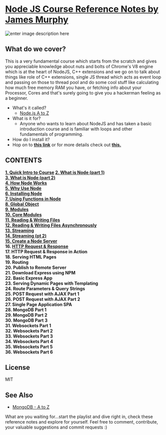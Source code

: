 
# [Node JS Course Reference Notes by James Murphy](https://www.youtube.com/playlist?list=PLatXnLy-YGQexU9sktggQbw7tq815yGbR)


![enter image description here](https://railsware.com/blog/wp-content/uploads/2018/09/2400%D1%851260-rw-blog-node-js.png)
## What do we cover?

This is a very fundamental course which starts from the scratch and gives you appreciable knowledge about nuts and bolts of Chrome's V8
engine which is at the heart of NodeJS, C++ extensions and we go on to talk about things like role of C++ extensions, single JS thread
which acts as event loop and passing on those to thread pool and do some cool stuff like calculating how much free memory RAM you have, 
or fetching info about your Processor, Cores and that's surely going to give you a hackerman feeling as a beginner. 

- What's it called?
	- [Node.js A to Z](https://www.youtube.com/playlist?list=PLatXnLy-YGQexU9sktggQbw7tq815yGbR) 
- What is it for?
	- Anyone who wants to learn about NodeJS and has taken a basic introduction course and is familiar with loops and other fundamentals of programming.
- How do I install it?
-  Hop on to **[this link](https://nodejs.org/en/download/)** or for more details check out [**this.**](https://github.com/AnmolTomer/nodejs_murphy/blob/master/06.%20install_nodejs.txt)

## CONTENTS

**[1. Quick Intro to Course](https://github.com/AnmolTomer/nodejs_murphy/blob/master/01.%20quick_intro_to_course.md)
[2. What is Node (part 1)<br />](https://github.com/AnmolTomer/nodejs_murphy/blob/master/02.%20what_is_nodejs.md)
[3. What is Node (part 2)<br />](https://github.com/AnmolTomer/nodejs_murphy/blob/master/03.%20what_is_nodejs_pt_2.md)
[4. How Node Works<br />](https://github.com/AnmolTomer/nodejs_murphy/blob/master/04.%20how_node_works.md)
[5. Why Use Node<br />](https://github.com/AnmolTomer/nodejs_murphy/blob/master/05.%20why_nodejs.md)
[6. Installing Node<br />](https://github.com/AnmolTomer/nodejs_murphy/blob/master/06.%20install_nodejs.md)
[7. Using Functions in Node<br />](https://github.com/AnmolTomer/nodejs_murphy/blob/master/07.%20functions_in_node.js)
[8. Global Object<br />](https://github.com/AnmolTomer/nodejs_murphy/blob/master/08.%20global_object.js)
[9. Modules<br />](https://github.com/AnmolTomer/nodejs_murphy/blob/master/09.%20module.js)
[10. Core Modules<br />](https://github.com/AnmolTomer/nodejs_murphy/blob/master/10.%20core_modules.js) 
[11. Reading & Writing Files<br />](https://github.com/AnmolTomer/nodejs_murphy/blob/master/11.%20read_write_files.js)
[12. Reading & Writing Files Asynchronously<br />](https://github.com/AnmolTomer/nodejs_murphy/blob/master/12.%20read_write_files_async.js)
[13. Streaming<br />](https://github.com/AnmolTomer/nodejs_murphy/blob/master/13.%20streaming.js)
[14. Streaming (pt 2)<br />](https://github.com/AnmolTomer/nodejs_murphy/blob/master/14.%20streaming_pt2.js)
[15. Create a Node Server<br />](https://github.com/AnmolTomer/nodejs_murphy/blob/master/15.%20create_server.js)
16. [HTTP Request & Response<br />](https://github.com/AnmolTomer/nodejs_murphy/blob/master/16.%20http_req_res.md)
17. HTTP Request & Response in Action<br />
18. Serving HTML Pages<br />
19. Routing<br />
20. Publish to Remote Server<br />
21. Download Express using NPM<br />
22. Basic Express App<br />
23. Serving Dynamic Pages with Templating<br />
24. Route Parameters & Query Strings<br />
25. POST Request with AJAX Part 1<br />
26. POST Request with AJAX Part 2<br />
27. Single Page Application SPA<br />
28. MongoDB Part 1<br />
29. MongoDB Part 2<br />
30. MongoDB Part 3<br />
31. Websockets Part 1<br />
32. Websockets Part 2<br />
33. Websockets Part 3<br />
34. Websockets Part 4<br />
35. Websockets Part 5<br />
36. Websockets Part 6**
<br />
## License

MIT

## See Also

- [MongoDB - A to Z](https://www.youtube.com/watch?v=ik7atrKTdUY&list=PLatXnLy-YGQfJRPy0w00eBXsU25mEgML1)

What are you waiting for...start the playlist and dive right in, check these reference notes and explore for yourself. 
Feel free to comment, contribute, your valuable suggestions and commit requests :)

